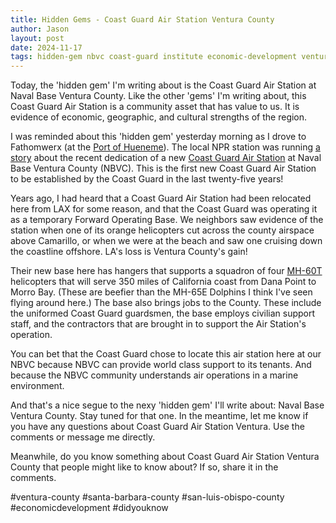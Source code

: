 ```yaml
---
title: Hidden Gems - Coast Guard Air Station Ventura County
author: Jason
layout: post
date: 2024-11-17
tags: hidden-gem nbvc coast-guard institute economic-development ventura-county
---
```


Today, the 'hidden gem' I'm writing about is the Coast Guard Air Station at Naval Base Ventura County.    Like the other 'gems' I'm writing about, this Coast Guard Air Station is a community asset that has value to us.  It is evidence of economic, geographic, and cultural strengths of the region.  

I was reminded about this 'hidden gem' yesterday morning as I drove to Fathomwerx (at the [Port of Hueneme](https://www.portofhueneme.org)).  The local NPR station was running [a story](https://www.kclu.org/2024-11-13/to-the-rescue-new-coast-guard-air-station-in-ventura-county-providing-coverage-for-region) about the recent dedication of a new [Coast Guard Air Station](https://en.wikipedia.org/wiki/United_States_Coast_Guard_Air_Stations) at Naval Base Ventura County (NBVC).  This is the first new Coast Guard Air Station to be established by the Coast Guard in the last twenty-five years!

Years ago, I had heard that a Coast Guard Air Station had been relocated here from LAX for some reason, and that the Coast Guard was operating it as a temporary Forward Operating Base.  We neighbors saw evidence of the station when one of its orange helicopters cut across the county airspace above Camarillo, or when we were at the beach and saw one cruising down the coastline offshore.  LA's loss is Ventura County's gain!  

Their new base here has hangers that supports a squadron of four [MH-60T](https://en.wikipedia.org/wiki/Sikorsky_MH-60_Jayhawk "Sikorsky MH-60 Jayhawk") helicopters that will serve 350 miles of California coast from Dana Point to Morro Bay.  (These are beefier than the MH-65E Dolphins I think I've seen flying around here.) The base also brings jobs to the County.  These include the uniformed Coast Guard guardsmen, the base employs civilian support staff, and the contractors that are brought in to support the Air Station's operation.

You can bet that the Coast Guard chose to locate this air station here at our NBVC because NBVC can provide world class support to its tenants.  And because the NBVC community understands air operations in a marine environment. 

And that's a nice segue to the nexy 'hidden gem' I'll write about:  Naval Base Ventura County.  Stay tuned for that one.  In the meantime, let me know if you have any questions about Coast Guard Air Station Ventura.  Use the comments or message me directly.

Meanwhile, do you know something about Coast Guard Air Station Ventura County that people might like to know about?  If so, share it in the comments.

#ventura-county #santa-barbara-county #san-luis-obispo-county #economicdevelopment #didyouknow 

<!--
SYNTAX FOR IMAGES
* use services to create JPG and to create thumbnail that is 720px wide

[![ALT-TEXT](/assets/images/filename-thumbnail.jpg)](/assets/images/filename.jpg)
-->

<!--
SYNTAX FOR VIDEO
* convert MOV to mp4 using VLC

<video width="480" height="320" controls="controls">
  <source src="/assets/media/filename.m4v" type="video/mp4">
</video>
-->
